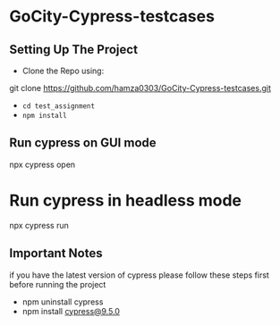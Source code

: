# GoCity-Cypress-testcases

## Setting Up The Project

- Clone the Repo using:

git clone https://github.com/hamza0303/GoCity-Cypress-testcases.git


- `cd test_assignment`
- `npm install`

## Run cypress on GUI mode

npx cypress open

# Run cypress in headless mode

npx cypress run


## Important Notes

if you have the latest version of cypress please follow these steps first before running the project

- npm uninstall cypress
- npm install cypress@9.5.0
